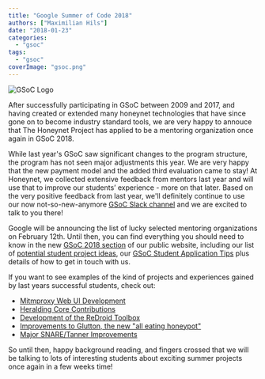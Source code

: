 ```yaml
---
title: "Google Summer of Code 2018"
authors: ["Maximilian Hils"]
date: "2018-01-23"
categories: 
  - "gsoc"
tags: 
  - "gsoc"
coverImage: "gsoc.png"
---
```


![GSoC Logo](images/GSoC-logo-horizontal-800.png)

After successfully participating in GSoC between 2009 and 2017, and having created or extended many honeynet technologies that have since gone on to become industry standard tools, we are very happy to annouce that The Honeynet Project has applied to be a mentoring organization once again in GSoC 2018.

While last year's GSoC saw significant changes to the program structure, the program has not seen major adjustments this year. We are very happy that the new payment model and the added third evaluation came to stay! At Honeynet, we collected extensive feedback from mentors last year and will use that to improve our students’ experience - more on that later. Based on the very positive feedback from last year, we'll definitely continue to use our now not-so-new-anymore [GSoC Slack channel](https://gsoc-slack.honeynet.org/) and we are excited to talk to you there!

Google will be announcing the list of lucky selected mentoring organizations on February 12th. Until then, you can find everything you should need to know in the new [GSoC 2018 section](https://honeynet.org/gsoc2018/) of our public website, including our list of [potential student project ideas](https://honeynet.org/gsoc2018/ideas), our [GSoC Student Application Tips](https://honeynet.org/gsoc2018/application-tips) plus details of how to get in touch with us.

If you want to see examples of the kind of projects and experiences gained by last years successful students, check out:

- [Mitmproxy Web UI Development](https://honeynet.org/node/1359)
- [Heralding Core Contributions](https://honeynet.org/node/1360)
- [Development of the ReDroid Toolbox](https://honeynet.org/node/1361)
- [Improvements to Glutton, the new "all eating honeypot"](https://honeynet.org/node/1363)
- [Major SNARE/Tanner Improvements](https://honeynet.org/node/1362)

So until then, happy background reading, and fingers crossed that we will be talking to lots of interesting students about exciting summer projects once again in a few weeks time!
